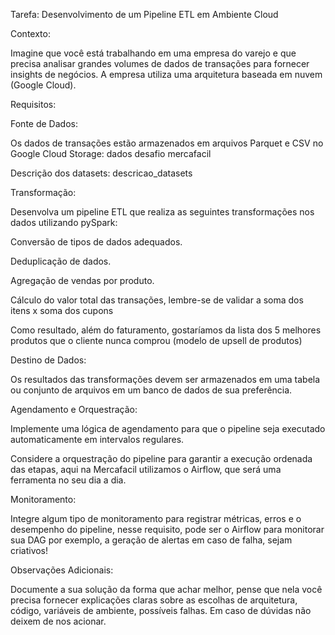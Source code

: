 Tarefa: Desenvolvimento de um Pipeline ETL em Ambiente Cloud


Contexto:

Imagine que você está trabalhando em uma empresa do varejo e que precisa analisar grandes volumes de dados de transações para fornecer insights de negócios. A empresa utiliza uma arquitetura baseada em nuvem (Google Cloud).


Requisitos:

Fonte de Dados:

Os dados de transações estão armazenados em arquivos Parquet e CSV no Google Cloud Storage: dados desafio mercafacil

Descrição dos datasets: descricao_datasets


Transformação:

Desenvolva um pipeline ETL que realiza as seguintes transformações nos dados utilizando pySpark:

Conversão de tipos de dados adequados.

Deduplicação de dados.

Agregação de vendas por produto.

Cálculo do valor total das transações, lembre-se de validar a soma dos itens x soma dos cupons

Como resultado, além do faturamento, gostaríamos da lista dos 5 melhores produtos que o cliente nunca comprou (modelo de upsell de produtos)


Destino de Dados:

Os resultados das transformações devem ser armazenados em uma tabela ou conjunto de arquivos em um banco de dados de sua preferência.


Agendamento e Orquestração:

Implemente uma lógica de agendamento para que o pipeline seja executado automaticamente em intervalos regulares.

Considere a orquestração do pipeline para garantir a execução ordenada das etapas, aqui na Mercafacil utilizamos o Airflow, que será uma ferramenta no seu dia a dia.


Monitoramento:

Integre algum tipo de monitoramento para registrar métricas, erros e o desempenho do pipeline, nesse requisito, pode ser o Airflow para monitorar sua DAG por exemplo, a geração de alertas em caso de falha, sejam criativos!


Observações Adicionais:

Documente a sua solução da forma que achar melhor, pense que nela você precisa fornecer explicações claras sobre as escolhas de arquitetura, código, variáveis de ambiente, possíveis falhas. Em caso de dúvidas não deixem de nos acionar.

